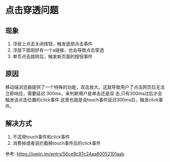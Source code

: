 # 点击穿透问题

## 现象

1. 浮层上点击关闭按钮，触发底部点击事件
2. 浮层下面刚好有一个a链接，也会导致点击穿透
3. 单页点击跳转后，触发新页面的按钮事件


## 原因

移动端浏览器提供了一个特殊的功能，双击放大。这就导致用户了点击网页后无法立即响应，需要延迟 300ms，来判断用户是单击还是双
击,只有300ms过后才会触发该点击位置的click事件.这里也就是说touch事件延迟300ms后，触发click事件。

## 解决方式

1. 不混用touch事件和click事件
2. 消费掉或者说拦截掉touch事件后的click事件

参考: https://juejin.im/entry/56ce9c97c24aa80052101aab
